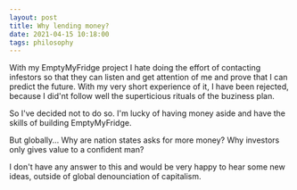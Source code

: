 ```yaml
---
layout: post
title: Why lending money?
date: 2021-04-15 10:18:00
tags: philosophy
---
```


With my EmptyMyFridge project I hate doing the effort of contacting infestors so that they can listen and get attention of me and prove that I can predict the future. With my very short experience of it, I have been rejected, because I did'nt follow well the superticious rituals of the buziness plan.

So I've decided not to do so. I'm lucky of having money aside and have the skills of building EmptyMyFridge. 

But globally... Why are nation states asks for more money? Why investors only gives value to a confident man? 

I don't have any answer to this and would be very happy to hear some new ideas, outside of global denounciation of capitalism.